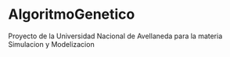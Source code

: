# AlgoritmoGenetico
Proyecto de la Universidad Nacional de Avellaneda para la materia Simulacion y Modelizacion
